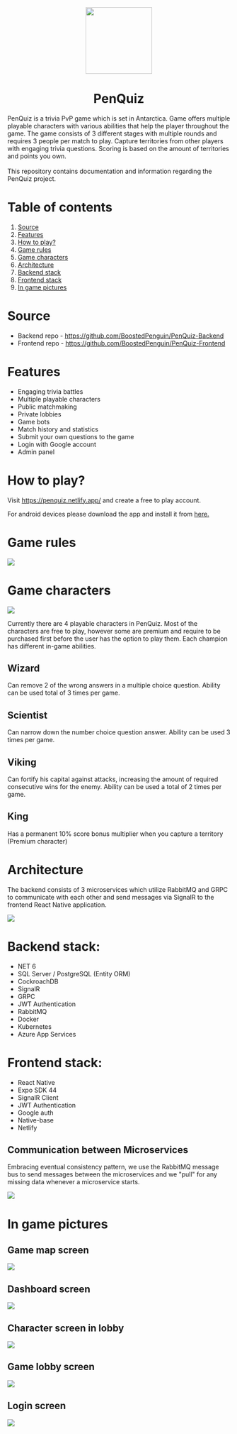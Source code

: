 <div align="center"><img  height="150px" src="https://i.imgur.com/0lfS9gN.png" /></div>
<h1 align="center"> PenQuiz </h1>

PenQuiz is a trivia PvP game which is set in Antarctica. Game offers multiple playable characters with various abilities that help the player throughout the game. The game consists of 3 different stages with multiple rounds and requires 3 people per match to play. Capture territories from other players with engaging trivia questions. Scoring is based on the amount of territories and points you own.
<br />
<br />
This repository contains documentation and information regarding the PenQuiz project.

# Table of contents
1. [Source](#source)
2. [Features](#features)
3. [How to play?](#production)
4. [Game rules](#gamerules)
5. [Game characters](#gamecharacters)
6. [Architecture](#architecture)
7. [Backend stack](#backendstack)
8. [Frontend stack](#frontendstack)
9. [In game pictures](#ingamepictures)

# Source <a name="source" />
- Backend repo - https://github.com/BoostedPenguin/PenQuiz-Backend
- Frontend repo - https://github.com/BoostedPenguin/PenQuiz-Frontend

# Features <a name="features" />
- Engaging trivia battles
- Multiple playable characters
- Public matchmaking
- Private lobbies
- Game bots
- Match history and statistics
- Submit your own questions to the game
- Login with Google account
- Admin panel

# How to play? <a name="production" />
Visit https://penquiz.netlify.app/ and create a free to play account.

For android devices please download the app and install it from <a href="https://onedrive.live.com/download?cid=D25E3AABFBD442D5&resid=d25e3aabfbd442d5%2112006&authkey=AFUTx5Dgm91DciU">here.</a> 

# Game rules <a name="gamerules" />

<img src="https://i.imgur.com/SiB9DFV.png" />


# Game characters <a name="gamecharacters" />
<img src="https://i.imgur.com/wpWDyhZ.png" />

Currently there are 4 playable characters in PenQuiz. Most of the characters are free to play, however some are premium and require to be purchased first before the user has the option to play them. Each champion has different in-game abilities.

## Wizard
Can remove 2 of the wrong answers in a multiple choice question. Ability can be used total of 3 times per game.

## Scientist
Can narrow down the number choice question answer. Ability can be used 3 times per game.

## Viking
Can fortify his capital against attacks, increasing the amount of required consecutive wins for the enemy. Ability can be used a total of 2 times per game.

## King
Has a permanent 10% score bonus multiplier when you capture a territory (Premium character)


# Architecture <a name="architecture" />
The backend consists of 3 microservices which utilize RabbitMQ and GRPC to communicate with each other and send messages via SignalR to the frontend React Native application.

<img src="https://i.imgur.com/kaaqNMW.png" />

# Backend stack: <a name="backendstack" />
* NET 6
* SQL Server / PostgreSQL (Entity ORM)
* CockroachDB
* SignalR
* GRPC
* JWT Authentication
* RabbitMQ
* Docker
* Kubernetes
* Azure App Services

# Frontend stack: <a name="frontendstack" />
* React Native
* Expo SDK 44
* SignalR Client
* JWT Authentication
* Google auth
* Native-base
* Netlify

## Communication between Microservices <a name="microservicescommunication" />
Embracing eventual consistency pattern, we use the RabbitMQ message bus to send messages between the microservices and we "pull" for any missing data whenever a microservice starts.

<img src="https://i.imgur.com/kO8WVuO.png" />

# In game pictures <a name="ingamepictures" />

## Game map screen
<img src="https://i.imgur.com/fJgJbfM.png" />

## Dashboard screen
<img src="https://i.imgur.com/iwqTmW2.png" />

## Character screen in lobby
<img src="https://i.imgur.com/Y2jUmr1.png" />

## Game lobby screen
<img src="https://i.imgur.com/GjURWu3.png" />

## Login screen
<img src="https://i.imgur.com/u8NRHgS.png" />

